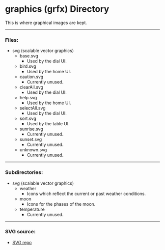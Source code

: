 # graphics (grfx) Directory

This is where graphical images are kept.

---

### Files:

* svg (scalable vector graphics)
	* base.svg
		* Used by the dial UI.
	* bird.svg
		* Used by the home UI.
	* caution.svg
		* Currently unused.
	* clearAll.svg
		* Used by the dial UI.
	* help.svg
		* Used by the home UI.
	* selectAll.svg
		* Used by the dial UI.
	* sort.svg
		* Used by the table UI.
	* sunrise.svg
		* Currently unused.
	* sunset.svg
		* Currently unused.
	* unknown.svg
		* Currently unused.

---

### Subdirectories:

* svg (scalable vector graphics)
	* weather
		* Icons which reflect the current or past weather conditions.
	* moon
		* Icons for the phases of the moon.
	* temperature
		* Currently unused.

---

### SVG source:

* [SVG repo](https://www.svgrepo.com/collection/weather-line-icons/)
